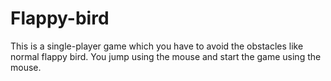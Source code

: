 # Flappy-bird
This is a single-player game which you have to avoid the obstacles like normal flappy bird. You jump using the mouse and start the game using the mouse.
